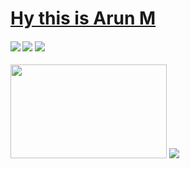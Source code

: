 # [Hy this is Arun M](https://arun496.github.io/apnafolio/) 
#### <img src="https://img.shields.io/badge/-Frontend%20Developer-yellow?&style=for-the-badge"/> <img src="https://img.shields.io/badge/-React%20Developer-violet?&style=for-the-badge"/> <img src="https://img.shields.io/badge/-JavaScript%20Developer-lightblue?&style=for-the-badge"/>
<img width="250px" height="150px" src="https://media.giphy.com/media/f3iwJFOVOwuy7K6FFw/giphy.gif" />
<img src="https://img.shields.io/badge/-Java-brightgreen" />
